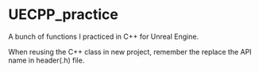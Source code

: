 # UECPP_practice
A bunch of functions I practiced in C++ for Unreal Engine.

When reusing the C++ class in new project, remember the replace the API name in header(.h) file.
